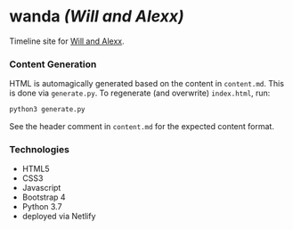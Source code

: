 # wanda _(Will and Alexx)_
Timeline site for [Will and Alexx](https://alexxandwill.us).

### Content Generation
HTML is automagically generated based on the content in `content.md`. This is done via `generate.py`. To regenerate (and overwrite) `index.html`, run:
```bash
python3 generate.py
```

See the header comment in `content.md` for the expected content format.

### Technologies
* HTML5
* CSS3
* Javascript
* Bootstrap 4
* Python 3.7
* deployed via Netlify
